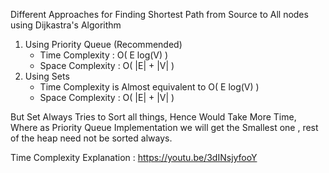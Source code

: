 
Different Approaches for Finding Shortest Path from Source to All nodes using Dijkastra's Algorithm

1. Using Priority Queue (Recommended)
    * Time Complexity : O( E log(V) )
    * Space Complexity : O( |E| + |V| )
2. Using Sets
    * Time Complexity is Almost equivalent to O( E log(V) )
    * Space Complexity  : O( |E| + |V| )

But Set Always Tries to Sort all things, Hence Would Take More Time, Where as Priority Queue Implementation we will get the Smallest one , rest of the heap need not be sorted always.

Time Complexity Explanation : https://youtu.be/3dINsjyfooY